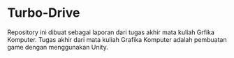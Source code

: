 # Turbo-Drive
Repository ini dibuat sebagai laporan dari tugas akhir mata kuliah Grfika Komputer. Tugas akhir dari mata kuliah Grafika Komputer adalah pembuatan game dengan menggunakan Unity.
